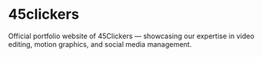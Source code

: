 # 45clickers
Official portfolio website of 45Clickers — showcasing our expertise in video editing, motion graphics, and social media management.
